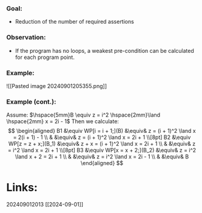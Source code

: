 ### Goal:
-  Reduction of the number of required assertions
### Observation:
- If the program has no loops, a weakest pre-condition can be calculated for each program point.
### Example:

![[Pasted image 20240901205355.png]]
### Example (cont.):
Assume: $\hspace{5mm}B \equiv z = i^2 \hspace{2mm}\land \hspace{2mm} x = 2i - 1$
Then we calculate:
$$
\begin{aligned}
B1 &\equiv WP[i = i + 1;](B) &\equiv& z = (i + 1)^2 \land x = 2(i + 1) - 1 \\
   &                        &\equiv& z = (i + 1)^2 \land x = 2i + 1 \\[8pt]
B2 &\equiv WP[z = z + x;](B_1) &\equiv& z + x = (i + 1)^2 \land x = 2i + 1 \\
   &                         &\equiv& z = i^2 \land x = 2i + 1 \\[8pt]
B3 &\equiv WP[x = x + 2;](B_2) &\equiv& z = i^2 \land x + 2 = 2i + 1 \\
   &                         &\equiv& z = i^2 \land x = 2i - 1 \\
   &                         &\equiv& B
\end{aligned}
$$
# Links: 




202409012013
[[2024-09-01]]